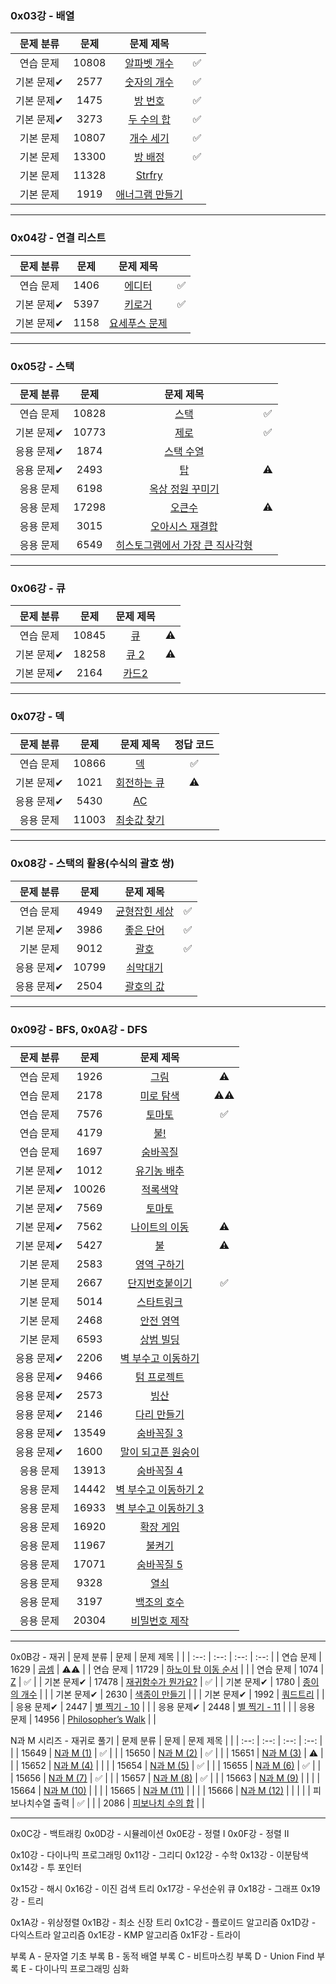 ### 0x03강 - 배열
| 문제 분류 | 문제 | 문제 제목 |  |
| :--: | :--: | :--: | :--: |
| 연습 문제 | 10808 | [알파벳 개수](https://www.acmicpc.net/problem/10808) | ✅ |
| 기본 문제✔ | 2577 | [숫자의 개수](https://www.acmicpc.net/problem/2577) | ✅ |
| 기본 문제✔ | 1475 | [방 번호](https://www.acmicpc.net/problem/1475) | ✅ |
| 기본 문제✔ | 3273 | [두 수의 합](https://www.acmicpc.net/problem/3273) | ✅ |
| 기본 문제 | 10807 | [개수 세기](https://www.acmicpc.net/problem/10807) | ✅ |
| 기본 문제 | 13300 | [방 배정](https://www.acmicpc.net/problem/13300) | ✅ |
| 기본 문제 | 11328 | [Strfry](https://www.acmicpc.net/problem/11328) |    |
| 기본 문제 | 1919 | [애너그램 만들기](https://www.acmicpc.net/problem/1919) |   |

---
### 0x04강 - 연결 리스트
| 문제 분류 | 문제 | 문제 제목 |  |
| :--: | :--: | :--: | :--: |
| 연습 문제 | 1406 | [에디터](https://www.acmicpc.net/problem/1406) | ✅ |
| 기본 문제✔ | 5397 | [키로거](https://www.acmicpc.net/problem/5397) | ✅ |
| 기본 문제✔ | 1158 | [요세푸스 문제](https://www.acmicpc.net/problem/1158) | |

---
### 0x05강 - 스택
| 문제 분류 | 문제 | 문제 제목 | |
| :--: | :--: | :--: | :--: |
| 연습 문제 | 10828 | [스택](https://www.acmicpc.net/problem/10828) | ✅ |
| 기본 문제✔ | 10773 | [제로](https://www.acmicpc.net/problem/10773)| ✅ |
| 응용 문제✔ | 1874 | [스택 수열](https://www.acmicpc.net/problem/1874) | |
| 응용 문제✔ | 2493 | [탑](https://www.acmicpc.net/problem/2493) | ⚠️ |
| 응용 문제 | 6198 | [옥상 정원 꾸미기](https://www.acmicpc.net/problem/6198) | |
| 응용 문제 | 17298 | [오큰수](https://www.acmicpc.net/problem/17298) | ⚠️ |
| 응용 문제 | 3015 | [오아시스 재결합](https://www.acmicpc.net/problem/3015) | |
| 응용 문제 | 6549 | [히스토그램에서 가장 큰 직사각형](https://www.acmicpc.net/problem/6549) | |

---
### 0x06강 - 큐
| 문제 분류 | 문제 | 문제 제목 | |
| :--: | :--: | :--: | :--: |
| 연습 문제 | 10845 | [큐](https://www.acmicpc.net/problem/10845) |⚠️ |
| 기본 문제✔ | 18258 | [큐 2](https://www.acmicpc.net/problem/18258) | ⚠️ |
| 기본 문제✔ | 2164 | [카드2](https://www.acmicpc.net/problem/2164) | |

---
### 0x07강 - 덱
| 문제 분류 | 문제 | 문제 제목 | 정답 코드 |
| :--: | :--: | :--: | :--: |
| 연습 문제 | 10866 | [덱](https://www.acmicpc.net/problem/10866) | ✅ |
| 기본 문제✔ | 1021 | [회전하는 큐](https://www.acmicpc.net/problem/1021)| ⚠️ |
| 응용 문제✔ | 5430 | [AC](https://www.acmicpc.net/problem/5430) | |
| 응용 문제 | 11003 | [최솟값 찾기](https://www.acmicpc.net/problem/11003) | |

---
### 0x08강 - 스택의 활용(수식의 괄호 쌍)
| 문제 분류 | 문제 | 문제 제목 |  |
| :--: | :--: | :--: | :--: |
| 연습 문제 | 4949 | [균형잡힌 세상](https://www.acmicpc.net/problem/4949) | ✅ |
| 기본 문제✔ | 3986 | [좋은 단어](https://www.acmicpc.net/problem/3986) | ✅ |
| 기본 문제 | 9012 | [괄호](https://www.acmicpc.net/problem/9012) | ✅  |
| 응용 문제✔ | 10799 | [쇠막대기](https://www.acmicpc.net/problem/10799) | |
| 응용 문제✔ | 2504 | [괄호의 값](https://www.acmicpc.net/problem/2504) | |

---
### 0x09강 - BFS, 0x0A강 - DFS
| 문제 분류 | 문제 | 문제 제목 |  |
| :--: | :--: | :--: | :--: |
| 연습 문제 | 1926 | [그림](https://www.acmicpc.net/problem/1926) | ⚠️ |
| 연습 문제 | 2178 | [미로 탐색](https://www.acmicpc.net/problem/2178) | ⚠️⚠ |
| 연습 문제 | 7576 | [토마토](https://www.acmicpc.net/problem/7576) | ✅ |
| 연습 문제 | 4179 | [불!](https://www.acmicpc.net/problem/4179) |  |
| 연습 문제 | 1697 | [숨바꼭질](https://www.acmicpc.net/problem/1697) |  |
| 기본 문제✔ | 1012 | [유기농 배추](https://www.acmicpc.net/problem/1012) |  |
| 기본 문제✔ | 10026 | [적록색약](https://www.acmicpc.net/problem/10026) |  |
| 기본 문제✔ | 7569 | [토마토](https://www.acmicpc.net/problem/7569) |  |
| 기본 문제✔ | 7562 | [나이트의 이동](https://www.acmicpc.net/problem/7562) | ⚠️ |
| 기본 문제✔ | 5427 | [불](https://www.acmicpc.net/problem/5427) | ⚠️ |
| 기본 문제 | 2583 | [영역 구하기](https://www.acmicpc.net/problem/2583) |  |
| 기본 문제 | 2667 | [단지번호붙이기](https://www.acmicpc.net/problem/2667) | ✅ |
| 기본 문제 | 5014 | [스타트링크](https://www.acmicpc.net/problem/5014) |  |
| 기본 문제 | 2468 | [안전 영역](https://www.acmicpc.net/problem/2468) | |
| 기본 문제 | 6593 | [상범 빌딩](https://www.acmicpc.net/problem/6593) |  |
| 응용 문제✔ | 2206 | [벽 부수고 이동하기](https://www.acmicpc.net/problem/2206) | |
| 응용 문제✔ | 9466 | [텀 프로젝트](https://www.acmicpc.net/problem/9466) | |
| 응용 문제✔ | 2573 | [빙산](https://www.acmicpc.net/problem/2573) |  |
| 응용 문제✔ | 2146 | [다리 만들기](https://www.acmicpc.net/problem/2146) |  |
| 응용 문제✔ | 13549 | [숨바꼭질 3](https://www.acmicpc.net/problem/13549) ||
| 응용 문제✔ | 1600 | [말이 되고픈 원숭이](https://www.acmicpc.net/problem/1600) |  |
| 응용 문제 | 13913 | [숨바꼭질 4](https://www.acmicpc.net/problem/13913) |  |
| 응용 문제 | 14442 | [벽 부수고 이동하기 2](https://www.acmicpc.net/problem/14442) |  |
| 응용 문제 | 16933 | [벽 부수고 이동하기 3](https://www.acmicpc.net/problem/16933) |  |
| 응용 문제 | 16920 | [확장 게임](https://www.acmicpc.net/problem/16920) |  |
| 응용 문제 | 11967 | [불켜기](https://www.acmicpc.net/problem/11967) |  |
| 응용 문제 | 17071 | [숨바꼭질 5](https://www.acmicpc.net/problem/17071) |  |
| 응용 문제 | 9328 | [열쇠](https://www.acmicpc.net/problem/9328) |  |
| 응용 문제 | 3197 | [백조의 호수](https://www.acmicpc.net/problem/3197) |  |
| 응용 문제 | 20304 | [비밀번호 제작](https://www.acmicpc.net/problem/20304) | |

---
0x0B강 - 재귀
| 문제 분류 | 문제 | 문제 제목 |   |
| :--: | :--: | :--: | :--: |
| 연습 문제 | 1629 | [곱셈](https://www.acmicpc.net/problem/1629) | ⚠️⚠️ |
| 연습 문제 | 11729 | [하노이 탑 이동 순서](https://www.acmicpc.net/problem/11729) |   |
| 연습 문제 | 1074 | [Z](https://www.acmicpc.net/problem/1074) | ✅ |
| 기본 문제✔ | 17478 | [재귀함수가 뭔가요?](https://www.acmicpc.net/problem/17478) | ✅ |
| 기본 문제✔ | 1780 | [종이의 개수](https://www.acmicpc.net/problem/1780) |  |
| 기본 문제✔ | 2630 | [색종이 만들기](https://www.acmicpc.net/problem/2630) |  |
| 기본 문제✔ | 1992 | [쿼드트리](https://www.acmicpc.net/problem/1992) |  |
| 응용 문제✔ | 2447 | [별 찍기 - 10](https://www.acmicpc.net/problem/2447) |  |
| 응용 문제✔ | 2448 | [별 찍기 - 11](https://www.acmicpc.net/problem/2448) |  |
| 응용 문제 | 14956 | [Philosopher’s Walk](https://www.acmicpc.net/problem/14956) |   |

N과 M 시리즈 - 재귀로 풀기
| 문제 분류 | 문제 | 문제 제목 |   |
| :--: | :--: | :--: | :--: |
|  | 15649 | [N과 M (1)](https://www.acmicpc.net/problem/15649) | ✅ |
|  | 15650 | [N과 M (2)](https://www.acmicpc.net/problem/15650) | ✅ |
|  | 15651 | [N과 M (3)](https://www.acmicpc.net/problem/15651) | ⚠️ |
|  | 15652 | [N과 M (4)](https://www.acmicpc.net/problem/15652) |  |
|  | 15654 | [N과 M (5)](https://www.acmicpc.net/problem/15654) | ✅ |
|  | 15655 | [N과 M (6)](https://www.acmicpc.net/problem/15655) | ✅ |
|  | 15656 | [N과 M (7)](https://www.acmicpc.net/problem/15656) | ✅ |
|  | 15657 | [N과 M (8)](https://www.acmicpc.net/problem/15657) | ✅ |
|  | 15663 | [N과 M (9)](https://www.acmicpc.net/problem/15663) |  |
|  | 15664 | [N과 M (10)](https://www.acmicpc.net/problem/15664) |  |
|  | 15665 | [N과 M (11)](https://www.acmicpc.net/problem/15665) |  |
|  | 15666 | [N과 M (12)](https://www.acmicpc.net/problem/15666) |  |
|  | | 피보나치수열 출력 | ✅ |
|  | 2086 | [피보나치 수의 합](https://www.acmicpc.net/problem/2086) | |

---

0x0C강 - 백트래킹
0x0D강 - 시뮬레이션
0x0E강 - 정렬 I
0x0F강 - 정렬 II

0x10강 - 다이나믹 프로그래밍
0x11강 - 그리디
0x12강 - 수학
0x13강 - 이분탐색
0x14강 - 투 포인터

0x15강 - 해시
0x16강 - 이진 검색 트리
0x17강 - 우선순위 큐
0x18강 - 그래프
0x19강 - 트리

0x1A강 - 위상정렬
0x1B강 - 최소 신장 트리
0x1C강 - 플로이드 알고리즘
0x1D강 - 다익스트라 알고리즘
0x1E강 - KMP 알고리즘 
0x1F강 - 트라이

부록 A - 문자열 기초
부록 B - 동적 배열
부록 C - 비트마스킹
부록 D - Union Find
부록 E - 다이나믹 프로그래밍 심화
